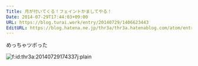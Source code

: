 ```yaml
---
Title: 月が付いてくる！フェイントかましてやる！
Date: 2014-07-29T17:44:03+09:00
URL: https://blog.turai.work/entry/20140729/1406623443
EditURL: https://blog.hatena.ne.jp/thr3a/thr3a.hatenablog.com/atom/entry/12921228815729102881
---
```


めっちゃツボった
<p><span itemscope itemtype="http://schema.org/Photograph"><img src="http://cdn-ak.f.st-hatena.com/images/fotolife/t/thr3a/20140729/20140729174337.jpg" alt="f:id:thr3a:20140729174337j:plain" title="f:id:thr3a:20140729174337j:plain" class="hatena-fotolife" itemprop="image"></span></p>
